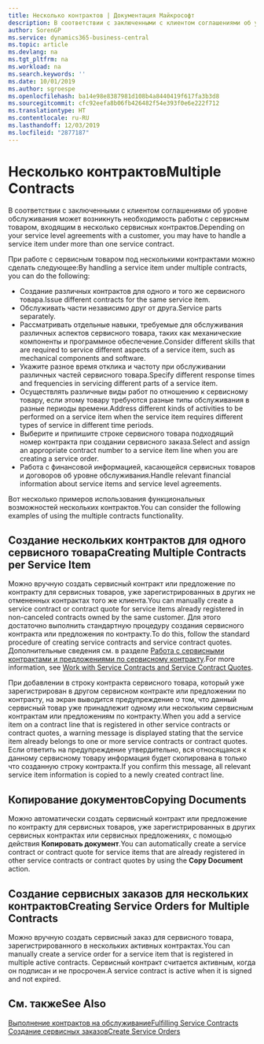 ```yaml
---
title: Несколько контрактов | Документация Майкрософт
description: В соответствии с заключенными с клиентом соглашениями об уровне обслуживания может возникнуть необходимость работы с сервисным товаром, входящим в несколько сервисных контрактов.
author: SorenGP
ms.service: dynamics365-business-central
ms.topic: article
ms.devlang: na
ms.tgt_pltfrm: na
ms.workload: na
ms.search.keywords: ''
ms.date: 10/01/2019
ms.author: sgroespe
ms.openlocfilehash: ba14e98e8387981d108b4a8440419f617fa3b3d8
ms.sourcegitcommit: cfc92eefa8b06fb426482f54e393f0e6e222f712
ms.translationtype: HT
ms.contentlocale: ru-RU
ms.lasthandoff: 12/03/2019
ms.locfileid: "2877187"
---
```

# <a name="multiple-contracts"></a><span data-ttu-id="2af01-103">Несколько контрактов</span><span class="sxs-lookup"><span data-stu-id="2af01-103">Multiple Contracts</span></span>
<span data-ttu-id="2af01-104">В соответствии с заключенными с клиентом соглашениями об уровне обслуживания может возникнуть необходимость работы с сервисным товаром, входящим в несколько сервисных контрактов.</span><span class="sxs-lookup"><span data-stu-id="2af01-104">Depending on your service level agreements with a customer, you may have to handle a service item under more than one service contract.</span></span>  
  
<span data-ttu-id="2af01-105">При работе с сервисным товаром под несколькими контрактами можно сделать следующее:</span><span class="sxs-lookup"><span data-stu-id="2af01-105">By handling a service item under multiple contracts, you can do the following:</span></span>  
  
* <span data-ttu-id="2af01-106">Создание различных контрактов для одного и того же сервисного товара.</span><span class="sxs-lookup"><span data-stu-id="2af01-106">Issue different contracts for the same service item.</span></span>  
* <span data-ttu-id="2af01-107">Обслуживать части независимо друг от друга.</span><span class="sxs-lookup"><span data-stu-id="2af01-107">Service parts separately.</span></span>  
* <span data-ttu-id="2af01-108">Рассматривать отдельные навыки, требуемые для обслуживания различных аспектов сервисного товара, таких как механические компоненты и программное обеспечение.</span><span class="sxs-lookup"><span data-stu-id="2af01-108">Consider different skills that are required to service different aspects of a service item, such as mechanical components and software.</span></span>  
* <span data-ttu-id="2af01-109">Укажите разное время отклика и частоту при обслуживании различных частей сервисного товара.</span><span class="sxs-lookup"><span data-stu-id="2af01-109">Specify different response times and frequencies in servicing different parts of a service item.</span></span>  
* <span data-ttu-id="2af01-110">Осуществлять различные виды работ по отношению к сервисному товару, если этому товару требуются разные типы обслуживания в разные периоды времени.</span><span class="sxs-lookup"><span data-stu-id="2af01-110">Address different kinds of activities to be performed on a service item when the service item requires different types of service in different time periods.</span></span>  
* <span data-ttu-id="2af01-111">Выберите и припишите строке сервисного товара подходящий номер контракта при создании сервисного заказа.</span><span class="sxs-lookup"><span data-stu-id="2af01-111">Select and assign an appropriate contract number to a service item line when you are creating a service order.</span></span>  
* <span data-ttu-id="2af01-112">Работа с финансовой информацией, касающейся сервисных товаров и договоров об уровне обслуживания.</span><span class="sxs-lookup"><span data-stu-id="2af01-112">Handle relevant financial information about service items and service level agreements.</span></span>  
  
<span data-ttu-id="2af01-113">Вот несколько примеров использования функциональных возможностей нескольких контрактов.</span><span class="sxs-lookup"><span data-stu-id="2af01-113">You can consider the following examples of using the multiple contracts functionality.</span></span>  
  
## <a name="creating-multiple-contracts-per-service-item"></a><span data-ttu-id="2af01-114">Создание нескольких контрактов для одного сервисного товара</span><span class="sxs-lookup"><span data-stu-id="2af01-114">Creating Multiple Contracts per Service Item</span></span>  
<span data-ttu-id="2af01-115">Можно вручную создать сервисный контракт или предложение по контракту для сервисных товаров, уже зарегистрированных в других не отмененных контрактах того же клиента.</span><span class="sxs-lookup"><span data-stu-id="2af01-115">You can manually create a service contract or contract quote for service items already registered in non-canceled contracts owned by the same customer.</span></span> <span data-ttu-id="2af01-116">Для этого достаточно выполнить стандартную процедуру создания сервисного контракта или предложения по контракту.</span><span class="sxs-lookup"><span data-stu-id="2af01-116">To do this, follow the standard procedure of creating service contracts and service contract quotes.</span></span> <span data-ttu-id="2af01-117">Дополнительные сведения см. в разделе [Работа с сервисными контрактами и предложениями по сервисному контракту](service-how-to-create-service-contracts-and-service-contract-quotes.md).</span><span class="sxs-lookup"><span data-stu-id="2af01-117">For more information, see [Work with Service Contracts and Service Contract Quotes](service-how-to-create-service-contracts-and-service-contract-quotes.md).</span></span>  
  
<span data-ttu-id="2af01-118">При добавлении в строку контракта сервисного товара, который уже зарегистрирован в другом сервисном контракте или предложении по контракту, на экран выводится предупреждение о том, что данный сервисный товар уже принадлежит одному или нескольким сервисным контрактам или предложениям по контракту.</span><span class="sxs-lookup"><span data-stu-id="2af01-118">When you add a service item on a contract line that is registered in other service contracts or contract quotes, a warning message is displayed stating that the service item already belongs to one or more service contracts or contract quotes.</span></span> <span data-ttu-id="2af01-119">Если ответить на предупреждение утвердительно, вся относящаяся к данному сервисному товару информация будет скопирована в только что созданную строку контракта.</span><span class="sxs-lookup"><span data-stu-id="2af01-119">If you confirm this message, all relevant service item information is copied to a newly created contract line.</span></span>  
  
## <a name="copying-documents"></a><span data-ttu-id="2af01-120">Копирование документов</span><span class="sxs-lookup"><span data-stu-id="2af01-120">Copying Documents</span></span>  
<span data-ttu-id="2af01-121">Можно автоматически создать сервисный контракт или предложение по контракту для сервисных товаров, уже зарегистрированных в других сервисных контрактах или сервисных предложениях, с помощью действия **Копировать документ**.</span><span class="sxs-lookup"><span data-stu-id="2af01-121">You can automatically create a service contract or contract quote for service items that are already registered in other service contracts or contract quotes by using the **Copy Document** action.</span></span>  
  
## <a name="creating-service-orders-for-multiple-contracts"></a><span data-ttu-id="2af01-122">Создание сервисных заказов для нескольких контрактов</span><span class="sxs-lookup"><span data-stu-id="2af01-122">Creating Service Orders for Multiple Contracts</span></span>  
<span data-ttu-id="2af01-123">Можно вручную создать сервисный заказ для сервисного товара, зарегистрированного в нескольких активных контрактах.</span><span class="sxs-lookup"><span data-stu-id="2af01-123">You can manually create a service order for a service item that is registered in multiple active contracts.</span></span> <span data-ttu-id="2af01-124">Сервисный контракт считается активным, когда он подписан и не просрочен.</span><span class="sxs-lookup"><span data-stu-id="2af01-124">A service contract is active when it is signed and not expired.</span></span>  
  
## <a name="see-also"></a><span data-ttu-id="2af01-125">См. также</span><span class="sxs-lookup"><span data-stu-id="2af01-125">See Also</span></span>  
[<span data-ttu-id="2af01-126">Выполнение контрактов на обслуживание</span><span class="sxs-lookup"><span data-stu-id="2af01-126">Fulfilling Service Contracts</span></span>](service-fulfill-service-contracts.md)  
[<span data-ttu-id="2af01-127">Создание сервисных заказов</span><span class="sxs-lookup"><span data-stu-id="2af01-127">Create Service Orders</span></span>](service-how-to-create-service-orders.md)  
